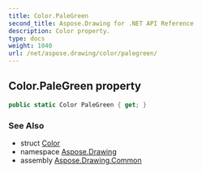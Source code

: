 ```yaml
---
title: Color.PaleGreen
second_title: Aspose.Drawing for .NET API Reference
description: Color property. 
type: docs
weight: 1040
url: /net/aspose.drawing/color/palegreen/
---
```

## Color.PaleGreen property

```csharp
public static Color PaleGreen { get; }
```

### See Also

* struct [Color](../)
* namespace [Aspose.Drawing](../../color/)
* assembly [Aspose.Drawing.Common](../../../)


